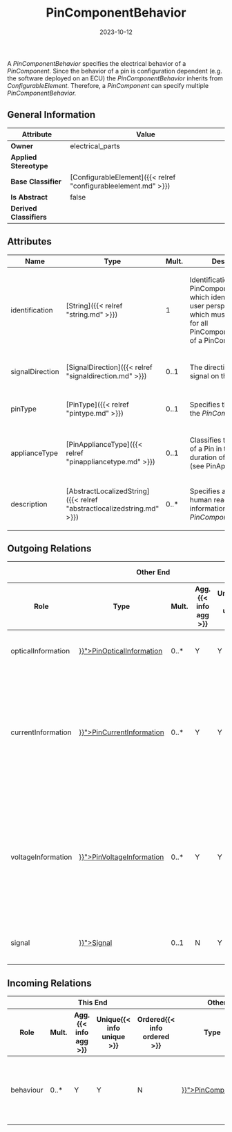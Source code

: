 ﻿---
title: PinComponentBehavior
toc: false
type: specs
date: "2023-10-12"
draft: false
specification: VEC
version: 2.1.0
documentType: "Recommendation"
elementType: Class
classes:
  - PinComponentBehavior
menu_name: vec-2.1.0
---
<p> A <i>PinComponentBehavior</i> specifies the electrical behavior of a <i>PinComponent.</i> Since the behavior of a pin is configuration dependent (e.g. the software deployed on an ECU) the <i>PinComponentBehavior </i>inherits from <i>ConfigurableElement.</i> Therefore, a <i>PinComponent</i> can specify multiple <i>PinComponentBehavior.</i>      </p>

## General Information

| Attribute               | Value |
|-------------------------|-------|
| **Owner**               | electrical_parts |
| **Applied Stereotype**  |   |
| **Base Classifier**     | [ConfigurableElement]({{< relref "configurableelement.md" >}})<br/>  |
| **Is Abstract**         | false |
| **Derived Classifiers** |   |

## Attributes
|  Name  |  Type  |  Mult.  |  Description  |  Owning Classifier  |
|--------|--------|---------|---------------|--------------|
|identification| [String]({{< relref "string.md" >}}) | 1 | <p> Identification of the PinComponentBehavior which identifies it from a user perspective, and which must be distinct for all PinComponentBehaviors of a PinComponent.      </p> | [PinComponentBehavior]({{< relref "pincomponentbehavior.md" >}}) |
|signalDirection| [SignalDirection]({{< relref "signaldirection.md" >}}) | 0..1 | <p>The direction of the signal on this pin. </p> | [PinComponentBehavior]({{< relref "pincomponentbehavior.md" >}}) |
|pinType| [PinType]({{< relref "pintype.md" >}}) | 0..1 | <p> Specifies the <i>PinType</i> of the <i>PinComponent</i>.      </p> | [PinComponentBehavior]({{< relref "pincomponentbehavior.md" >}}) |
|applianceType| [PinApplianceType]({{< relref "pinappliancetype.md" >}}) | 0..1 | <p> Classifies the appliance of a Pin in terms of the duration of the appliance (see PinApplianceType).      </p> | [PinComponentBehavior]({{< relref "pincomponentbehavior.md" >}}) |
|description| [AbstractLocalizedString]({{< relref "abstractlocalizedstring.md" >}}) | 0..* | <p> Specifies additional, human readable information about the <i>PinComponentBehaviour</i>.      </p> | [PinComponentBehavior]({{< relref "pincomponentbehavior.md" >}}) |

## Outgoing Relations
<table>
    <thead>
        <tr>
           <th colspan="6">Other End</th>
           <th colspan="1">This End</th>
           <th colspan="1">General</th>
        </tr>
        <tr>
           <th>Role</th>
           <th>Type</th>
           <th>Mult.</th>
           <th>Agg.{{< info agg >}}</th>
           <th>Unique{{< info unique >}}</th>
           <th>Ordered{{< info ordered >}}</th>
           <th>Mult.</th>
           <th>Description</th>
        </tr>
    <thead>
    <tbody>
    <tr>
        <td>opticalInformation</td>
        <td><a href="{{< relref "pinopticalinformation.md" >}}">PinOpticalInformation</a></td>
        <td>0..*</td>
        <td>Y</td>
        <td>Y</td>
        <td>N</td>
        <td>1</td>
        <td><p> Specifies the optical information of the pin, if it has the type optical.      </p></td>
    </tr>
    <tr>
        <td>currentInformation</td>
        <td><a href="{{< relref "pincurrentinformation.md" >}}">PinCurrentInformation</a></td>
        <td>0..*</td>
        <td>Y</td>
        <td>Y</td>
        <td>N</td>
        <td>1</td>
        <td><p> Specifies the current information of the <i>PinComponent</i> in this <i>PinComponentBehavior</i>. Since the current values of a pin can be defined for different types and times it is possible to define multiple <i>PinCurrentInformations</i> for a <i>PinComponentBehavior</i>.      </p></td>
    </tr>
    <tr>
        <td>voltageInformation</td>
        <td><a href="{{< relref "pinvoltageinformation.md" >}}">PinVoltageInformation</a></td>
        <td>0..*</td>
        <td>Y</td>
        <td>Y</td>
        <td>N</td>
        <td>1</td>
        <td><p> Specifies the voltage information of the <i>PinComponent</i> in this <i>PinComponentBehavior</i>. Since the voltage values of a pin can be defined for different types and times it is possible to define multiple <i>PinVoltageInformations</i> for a <i>PinComponentBehavior</i>.      </p></td>
    </tr>
    <tr>
        <td>signal</td>
        <td><a href="{{< relref "signal.md" >}}">Signal</a></td>
        <td>0..1</td>
        <td>N</td>
        <td>Y</td>
        <td>N</td>
        <td>0..*</td>
        <td><p> Specifies the <i>Signal </i>associated with the pin in this behavior.      </p></td>
    </tr>
    </tbody>
</table>

##  Incoming Relations
<table>
    <thead>
        <tr>
           <th colspan="5">This End</th>
           <th colspan="2">Other End</th>
           <th colspan="1">General</th>
        </tr>
        <tr>
           <th>Role</th>
           <th>Mult.</th>
           <th>Agg.{{< info agg >}}</th>
           <th>Unique{{< info unique >}}</th>
           <th>Ordered{{< info ordered >}}</th>
           <th>Type</th>
           <th>Mult.</th>
           <th>Description</th>
        </tr>
    <thead>
    <tbody>
    <tr>
        <td>behaviour</td>
        <td>0..*</td>
        <td>Y</td>
        <td>Y</td>
        <td>N</td>
        <td><a href="{{< relref "pincomponent.md" >}}">PinComponent</a></td>
        <td>1</td>
        <td><p> Specifies the configuration dependent electrical behavior of the<i> PinComponent.</i>      </p></td>
    </tr>
    </tbody>
</table>



